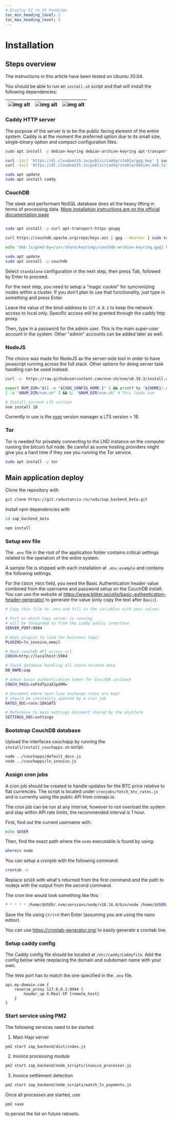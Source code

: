 ```yaml
---
# Display h2 to h5 headings
toc_min_heading_level: 2
toc_max_heading_level: 5
---
```


# Installation

## Steps overview

The instructions in this article have been tested on Ubuntu 20.04.

You should be able to run an `install.sh` script and that will install the following dependencies:

| ![img alt](/img/caddy-open-graph.jpg) | ![img alt](/img/couchdb.jpg) | ![img alt](/img/nodejs.jpg)|
| ----------- | ----------- | ----------- |

### Caddy HTTP server

The purpose of the server is to be the public facing element of the entire system. Caddy is at the moment
the preferred option due to its small size, single-binary option and compact
configuration files.

```bash title="#!/bin/bash"
sudo apt install -y debian-keyring debian-archive-keyring apt-transport-https curl

curl -1sLf 'https://dl.cloudsmith.io/public/caddy/stable/gpg.key' | sudo gpg --dearmor -o /usr/share/keyrings/caddy-stable-archive-keyring.gpg
curl -1sLf 'https://dl.cloudsmith.io/public/caddy/stable/debian.deb.txt' | sudo tee /etc/apt/sources.list.d/caddy-stable.list

sudo apt update
sudo apt install caddy
```

### CouchDB

The sleek and performant NoSQL database does all the heavy lifting in terms of processing data.
[More installation instructions are on the official documentation page](https://docs.couchdb.org/en/stable/install/index.html)

```bash title="#!/bin/bash"

sudo apt install -y curl apt-transport-https gnupg

curl https://couchdb.apache.org/repo/keys.asc | gpg --dearmor | sudo tee /usr/share/keyrings/couchdb-archive-keyring.gpg >/dev/null 2>&1 source /etc/os-release

echo "deb [signed-by=/usr/share/keyrings/couchdb-archive-keyring.gpg] https://apache.jfrog.io/artifactory/couchdb-deb/ focal main" | sudo tee /etc/apt/sources.list.d/couchdb.list >/dev/null

sudo apt update
sudo apt install -y couchdb
```

Select `standalone` configuration in the next step, then press Tab, followed by Enter
to proceed.

For the next step, you need to setup a "magic cookie" for syncronizing nodes within
a cluster. If you don't plan to use that functionality, just type in something
and press Enter.

Leave the value of the bind-address to `127.0.0.1` to keep the network access to local
only. Specific access will be granted through the caddy http proxy.

Then, type in a password for the admin user. This is the main super-user account in
the system. Other "admin" accounts can be added later as well.


### NodeJS

The choice was made for NodeJS as the server-side tool in order to have javascript running across the full
stack. Other options for doing server task handling can be used instead.

```bash title="#!/bin/bash"
curl -o- https://raw.githubusercontent.com/nvm-sh/nvm/v0.39.3/install.sh | bash

export NVM_DIR="$([ -z "${XDG_CONFIG_HOME-}" ] && printf %s "${HOME}/.nvm" || printf %s "${XDG_CONFIG_HOME}/nvm")"
[ -s "$NVM_DIR/nvm.sh" ] && \. "$NVM_DIR/nvm.sh" # This loads nvm

# Install current LTS version
nvm install 18
```

Currently in use is the [nvm](https://github.com/nvm-sh/nvm) version manager a LTS version > 16.

### Tor

Tor is needed for privately connecting to the LND instance on the computer running
the bitcoin full node. Be careful as some hosting providers might give you a hard
time if they see you running the Tor service.

```bash title="#!/bin/bash"
sudo apt install -y tor
```

## Main application deploy

Clone the repository with

```bash
git clone https://git.radustanciu.ro/radu/zap_backend_beta.git
```

Install npm dependencies with 
```bash
cd zap_backend_beta

npm install
```

### Setup env file

The `.env` file in the root of the application folder contains critical settings
related to the operation of the entire system.

A sample file is shipped with each installation at `.env.example` and contains
the following settings.

For the `COUCH_PASS` field, you need the Basic Authentication header value combined
from the username and password setup on the CouchDB install. You can use the website at
https://www.blitter.se/utils/basic-authentication-header-generator/ to generate the value
(only copy the text after `Basic`).

```bash
# Copy this file to .env and fill in the variables with your values.

# Port on which hapi server is running
# will be forwarded to from the caddy public interface
SERVER_PORT=9994

# Hapi plugins to load for business logic
PLUGINS=ln_invoice,email

# Root couchdb API access url
COUCH=http://localhost:5984

# Couch database handling all store-related data
DB_NAME=zap

# Admin basic authentication token for CouchDB instance
COUCH_PASS=cmFkdTpzaXJpdXM=

# Document where near-live exchange rates are kept
# should be constantly updated by a cron job
RATES_DOC=rate:10kSATS

# Reference to main settings document shared by the platform
SETTINGS_DOC=settings
```

### Bootstrap CouchDB database

Upload the interfaces couchapp by running the `install/install_couchapps.sh` script.

```bash
node ../couchapps/default_docs.js
node ../couchapps/ln_invoice.js
```

### Assign cron jobs

A cron job should be created to handle updates for the BTC price relative to fiat
currencies. The script is located under `cronjobs/fetch_btc_rates.js` and is currently
using the public API from coinapi.io.

The cron job can be run at any interval, however to not overload the system and stay
within API rate limits, the recommended interval is 1 hour.

First, find out the current username with:

```bash
echo $USER
```

Then, find the exact path where the `node` executable is found by using:

```bash
whereis node
```

You can setup a cronjob with the following command:

```bash
crontab -e
```

Replace `$USER` with what's returned from the first command and the path to nodejs
with the output from the second command.

The cron line would look something like this:

```bash
* * * * * /home/$USER/.nvm/versions/node/v18.16.0/bin/node /home/$USER/zap_backend_beta/cronjobs/fetch_btc_rates.js > /home/parallels/btc_rates_output
```

Save the file using `Ctrl+X` then Enter (assuming you are using the nano editor).

You can use https://crontab-generator.org/ to easily generate a crontab line.

### Setup caddy config

The Caddy config file should be located at `/etc/caddy/Caddyfile`. Add the config below
while reeplacing the domain and subdomain name with your own.

The `9994` port has to match the one specified in the `.env` file.

```
api.my-domain.com {
	reverse_proxy 127.0.0.1:9994 {
		header_up X-Real-IP {remote_host}
	}
}
```

### Start service using PM2

The following services need to be started:

1. Main Hapi server

```bash
pm2 start zap_backend/dist/index.js
```

2. Invoice processing module

```bash
pm2 start zap_backend/node_scripts/invoice_processor.js
```

3. Invoice settlement detection

```bash
pm2 start zap_backend/node_scripts/watch_ln_payments.js
```

Once all processes are started, use
```
pm2 save
```
to persist the list on future reboots.

